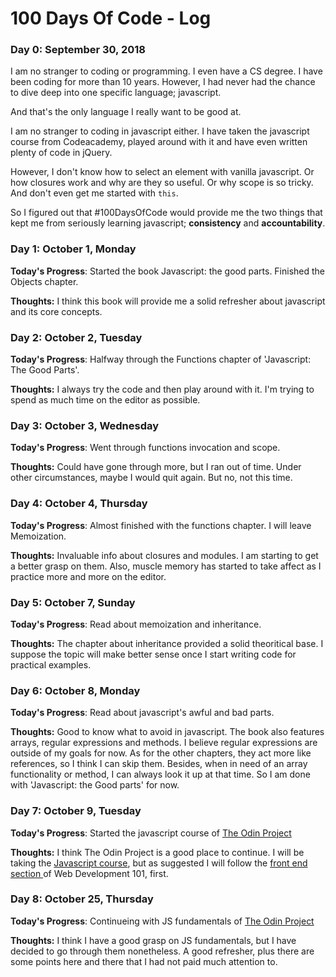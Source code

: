 # 100 Days Of Code - Log

### Day 0: September 30, 2018

I am no stranger to coding or programming. I even have a CS degree. I have been coding for more than 10 years. However, I had never had the chance to dive deep into one specific language; javascript.

And that's the only language I really want to be good at.

I am no stranger to coding in javascript either. I have taken the javascript course from Codeacademy, played around with it and have even written plenty of code in jQuery.

However, I don't know how to select an element with vanilla javascript. Or how closures work and why are they so useful. Or why scope is so tricky. And don't even get me started with `this`.

So I figured out that #100DaysOfCode would provide me the two things that kept me from seriously learning javascript; **consistency** and **accountability**.

### Day 1: October 1, Monday

**Today's Progress**: Started the book Javascript: the good parts. Finished the Objects chapter.

**Thoughts:** I think this book will provide me a solid refresher about javascript and its core concepts.

### Day 2: October 2, Tuesday

**Today's Progress**: Halfway through the Functions chapter of 'Javascript: The Good Parts'. 

**Thoughts:** I always try the code and then play around with it. I'm trying to spend as much time on the editor as possible.

### Day 3: October 3, Wednesday

**Today's Progress**: Went through functions invocation and scope.

**Thoughts:** Could have gone through more, but I ran out of time. Under other circumstances, maybe I would quit again. But no, not this time. 

### Day 4: October 4, Thursday

**Today's Progress**: Almost finished with the functions chapter. I will leave Memoization.

**Thoughts:** Invaluable info about closures and modules. I am starting to get a better grasp on them. Also, muscle memory has started to take affect as I practice more and more on the editor.

### Day 5: October 7, Sunday

**Today's Progress**: Read about memoization and inheritance.

**Thoughts:** The chapter about inheritance provided a solid theoritical base. I suppose the topic will make better sense once I start writing code for practical examples.

### Day 6: October 8, Monday

**Today's Progress**: Read about javascript's awful and bad parts.

**Thoughts:** Good to know what to avoid in javascript. The book also features arrays, regular expressions and methods. I believe regular expressions are outside of my goals for now. As for the other chapters, they act more like references, so I think I can skip them. Besides, when in need of an array functionality or method, I can always look it up at that time. So I am done with 'Javascript: the Good parts' for now.

### Day 7: October 9, Tuesday

**Today's Progress**: Started the javascript course of [The Odin Project](https://www.theodinproject.com/)

**Thoughts:** I think The Odin Project is a good place to continue. I will be taking the [Javascript course](https://www.theodinproject.com/courses/javascript), but as suggested I will follow the [front end section ](https://www.theodinproject.com/courses/web-development-101#section-the-front-end) of Web Development 101, first.

### Day 8: October 25, Thursday

**Today's Progress**: Continueing with JS fundamentals of [The Odin Project](https://www.theodinproject.com/)

**Thoughts:** I think I have a good grasp on JS fundamentals, but I have decided to go through them nonetheless. A good refresher, plus there are some points here and there that I had not paid much attention to.
